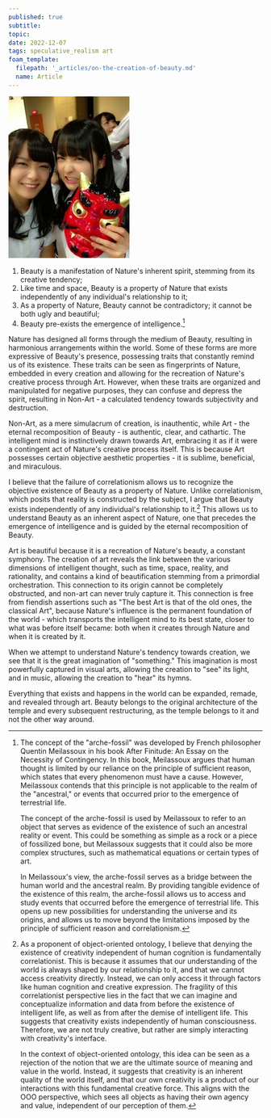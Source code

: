```yaml
---
published: true
subtitle:
topic:
date: 2022-12-07
tags: speculative_realism art
foam_template:
  filepath: '_articles/on-the-creation-of-beauty.md'
  name: Article
---
```


![Picture of Nogizaka46's members Ito Marika and Fukagawa Mai. Marika is holding a demon mask and both of them are making funny faces.](/images/mai_and_marika.jpg)

1. Beauty is a manifestation of Nature's inherent spirit, stemming from its creative tendency;
2. Like time and space, Beauty is a property of Nature that exists independently of any individual's relationship to it;
3. As a property of Nature, Beauty cannot be contradictory; it cannot be both ugly and beautiful;
4. Beauty pre-exists the emergence of intelligence.[^1]

Nature has designed all forms through the medium of Beauty, resulting in harmonious arrangements within the world. Some of these forms are more expressive of Beauty's presence, possessing traits that constantly remind us of its existence. These traits can be seen as fingerprints of Nature, embedded in every creation and allowing for the recreation of Nature's creative process through Art. However, when these traits are organized and manipulated for negative purposes, they can confuse and depress the spirit, resulting in Non-Art - a calculated tendency towards subjectivity and destruction.

Non-Art, as a mere simulacrum of creation, is inauthentic, while Art - the eternal recomposition of Beauty - is authentic, clear, and cathartic. The intelligent mind is instinctively drawn towards Art, embracing it as if it were a contingent act of Nature's creative process itself. This is because Art possesses certain objective aesthetic properties - it is sublime, beneficial, and miraculous.

I believe that the failure of correlationism allows us to recognize the objective existence of Beauty as a property of Nature. Unlike correlationism, which posits that reality is constructed by the subject, I argue that Beauty exists independently of any individual's relationship to it.[^2] This allows us to understand Beauty as an inherent aspect of Nature, one that precedes the emergence of intelligence and is guided by the eternal recomposition of Beauty.

Art is beautiful because it is a recreation of Nature's beauty, a constant symphony. The creation of art reveals the link between the various dimensions of intelligent thought, such as time, space, reality, and rationality, and contains a kind of beautification stemming from a primordial orchestration. This connection to its origin cannot be completely obstructed, and non-art can never truly capture it. This connection is free from fiendish assertions such as "The best Art is that of the old ones, the classical Art", because Nature's influence is the permanent foundation of the world - which transports the intelligent mind to its best state, closer to what was before itself became: both when it creates through Nature and when it is created by it.

When we attempt to understand Nature's tendency towards creation, we see that it is the great imagination of "something." This imagination is most powerfully captured in visual arts, allowing the creation to "see" its light, and in music, allowing the creation to "hear" its hymns.

Everything that exists and happens in the world can be expanded, remade, and revealed through art. Beauty belongs to the original architecture of the temple and every subsequent restructuring, as the temple belongs to it and not the other way around.

[^1]: The concept of the "arche-fossil" was developed by French philosopher Quentin Meilassoux in his book After Finitude: An Essay on the Necessity of Contingency. In this book, Meilassoux argues that human thought is limited by our reliance on the principle of sufficient reason, which states that every phenomenon must have a cause. However, Meilassoux contends that this principle is not applicable to the realm of the "ancestral," or events that occurred prior to the emergence of terrestrial life.

    The concept of the arche-fossil is used by Meilassoux to refer to an object that serves as evidence of the existence of such an ancestral reality or event. This could be something as simple as a rock or a piece of fossilized bone, but Meilassoux suggests that it could also be more complex structures, such as mathematical equations or certain types of art.

    In Meilassoux's view, the arche-fossil serves as a bridge between the human world and the ancestral realm. By providing tangible evidence of the existence of this realm, the arche-fossil allows us to access and study events that occurred before the emergence of terrestrial life. This opens up new possibilities for understanding the universe and its origins, and allows us to move beyond the limitations imposed by the principle of sufficient reason and correlationism.

[^2]: As a proponent of object-oriented ontology, I believe that denying the existence of creativity independent of human cognition is fundamentally correlationist. This is because it assumes that our understanding of the world is always shaped by our relationship to it, and that we cannot access creativity directly. Instead, we can only access it through factors like human cognition and creative expression. The fragility of this correlationist perspective lies in the fact that we can imagine and conceptualize information and data from before the existence of intelligent life, as well as from after the demise of intelligent life. This suggests that creativity exists independently of human consciousness. Therefore, we are not truly creative, but rather are simply interacting with creativity's interface.

    In the context of object-oriented ontology, this idea can be seen as a rejection of the notion that we are the ultimate source of meaning and value in the world. Instead, it suggests that creativity is an inherent quality of the world itself, and that our own creativity is a product of our interactions with this fundamental creative force. This aligns with the OOO perspective, which sees all objects as having their own agency and value, independent of our perception of them.

